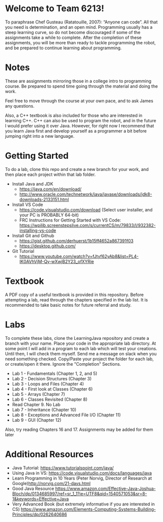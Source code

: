 # Welcome to Team 6213!
To paraphrase Chef Gusteau (Ratatouille, 2007): “Anyone can code”. All that you need is determination, and an open mind.
Programming usually has a steep learning curve, so do not become discouraged if some of the assignments take a while to complete.
After the completion of these assignments, you will be more than ready to tackle programming the robot, and be prepared
to continue learning about programming.

# Notes
These are assignments mirroring those in a college intro to programming course.
Be prepared to spend time going through the material and doing the work.

Feel free to move through the course at your own pace, and to ask James any questions.

Also, a C++ textbook is also included for those who are interested in learning C++. C++ can also be used to program the robot, and in the future I would prefer using it over Java. However, for right now I recommend that you learn Java first and develop yourself as a programmer a bit before jumping right into a new language.

# Getting Started
To do a lab, clone this repo and create a new branch for your work, and then place each project within that lab folder.
- Install Java and JDK
  * https://java.com/en/download/
  * http://www.oracle.com/technetwork/java/javase/downloads/jdk8-downloads-2133151.html
- Install VS Code
  * https://code.visualstudio.com/download (Select user installer, and your PC is PROBABLY 64-bit)
  * FRC Instructions for Getting Started with VS Code: https://wpilib.screenstepslive.com/s/currentCS/m/79833/l/932382-installing-vs-code
- Install Git and Github
  * https://gist.github.com/derhuerst/1b15ff4652a867391f03
  * https://desktop.github.com/
- Git Tutorial
  * https://www.youtube.com/watch?v=fJtyf62yAb8&list=PL4-IK0AVhVjM-Qy-wXwjB2Y23_ofXYRie

# Textbook
A PDF copy of a useful textbook is provided in this repository.
Before attempting a lab, read through the chapters specified in the lab list.
It is recommended to take basic notes for future referral and study.

# Labs
To complete these labs, clone the LearningJava repository and create a branch with your name. Place your code in the appropriate lab directory.
At some point I will add in a program to each lab which will test your creations.
Until then, I will check them myself. Send me a message on slack when you need something checked.
Copy/Paste your project the folder for each lab, or create/open it there.
Ignore the "Completion" Sections.

- Lab 1 - Fundamentals (Chapter 1, 2, and 5)
- Lab 2 - Decision Structures (Chapter 3)
- Lab 3 - Loops and Files (Chapter 4)
- Lab 4 - First look at Classes (Chapter 6)
- Lab 5 - Arrays (Chapter 7)
- Lab 6 - Classes Revisited (Chapter 8)
- Read Chapter 9. No Lab
- Lab 7 - Inheritance (Chapter 10)
- Lab 8 - Exceptions and Advanced File I/O (Chapter 11)
- Lab 9 - GUI (Chapter 12)

Also, try reading Chapters 16 and 17. Assignments may be added for them later

# Additional Resources
- Java Tutorial: https://www.tutorialspoint.com/java/
- Using Java in VS: https://code.visualstudio.com/docs/languages/java
- Learn Programming in 10 Years (Peter Norvig, Director of Research at Google)http://norvig.com/21-days.html
- Good Java Resource https://www.amazon.com/Effective-Java-Joshua-Bloch/dp/0134685997/ref=sr_1_1?ie=UTF8&qid=1540571053&sr=8-1&keywords=Effective+Java
- Very Advanced Book (but extremely informative if you are interested in CS) https://www.amazon.com/Elements-Computing-Systems-Building-Principles/dp/0262640686
